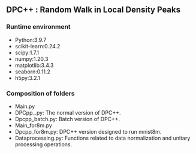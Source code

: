 ## DPC++ : Random Walk in Local Density Peaks

### Runtime environment

* Python:3.9.7
* scikit-learn:0.24.2
* scipy:1.7.1
* numpy:1.20.3
* matplotlib:3.4.3
* seaborn:0.11.2
* h5py:3.2.1

### Composition of folders

* Main.py
* DPCpp_.py: The normal version of DPC++.
* Dpcpp_batch.py: Batch version of DPC++.
* Main_for8m.py
* Dpcpp_for8m.py: DPC++ version designed to run mnist8m.
* Dataprocessing.py:  Functions related to data normalization and unitary processing operations.
